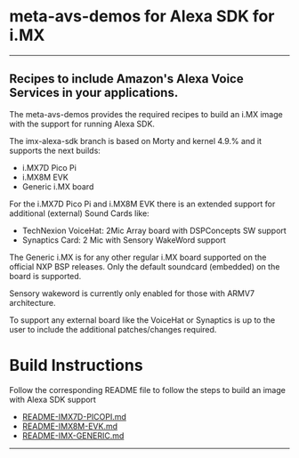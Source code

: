 # meta-avs-demos for Alexa SDK for i.MX
---

Recipes to include Amazon's Alexa Voice Services in your applications.
---

The meta-avs-demos provides the required recipes to build an i.MX image with
the support for running Alexa SDK.

The imx-alexa-sdk branch is based on Morty and kernel 4.9.% and it supports
the next builds:


- i.MX7D Pico Pi
- i.MX8M EVK
- Generic i.MX board


For the i.MX7D Pico Pi and i.MX8M EVK there is an extended support for
additional (external) Sound Cards like:

- TechNexion VoiceHat: 2Mic Array board with DSPConcepts SW support
- Synaptics Card: 2 Mic with Sensory WakeWord support


The Generic i.MX is for any other regular i.MX board supported on the official
NXP BSP releases. Only the default soundcard (embedded) on the board is
supported.

Sensory wakeword is currently only enabled for those with ARMV7 architecture.

To support any external board like the VoiceHat or Synaptics is up to the user
to include the additional patches/changes required.


# Build Instructions

Follow the corresponding README file to follow the steps to build an image
with Alexa SDK support

 - [README-IMX7D-PICOPI.md](README-IMX7D-PICOPI.md)
 - [README-IMX8M-EVK.md](README-IMX8M-EVK.md)
 - [README-IMX-GENERIC.md](README-IMX-GENERIC.md)

---

